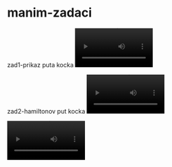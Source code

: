 # manim-zadaci



zad1-prikaz puta kocka
<video src='https://user-images.githubusercontent.com/87430150/202242603-51ad8c82-01fb-4c1a-b461-9697f7471df5.mp4' width=180/>


zad2-hamiltonov put kocka
<video src='https://user-images.githubusercontent.com/87430150/202852947-6ac1baa6-0b8f-4eb5-a456-b166fe6c2a0a.mp4' width=180/>


<video src='https://drive.google.com/file/d/14hkTtu_1DEPzBErnewAOv_Itl5F1-9Jl/view?usp=share_link' width=180/>



